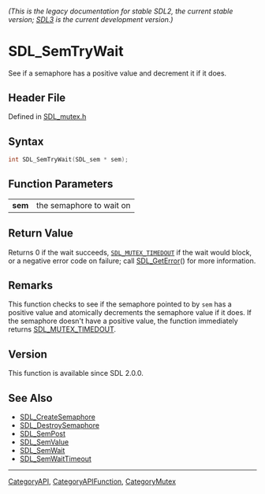 ###### (This is the legacy documentation for stable SDL2, the current stable version; [SDL3](https://wiki.libsdl.org/SDL3/) is the current development version.)
# SDL_SemTryWait

See if a semaphore has a positive value and decrement it if it does.

## Header File

Defined in [SDL_mutex.h](https://github.com/libsdl-org/SDL/blob/SDL2/include/SDL_mutex.h)

## Syntax

```c
int SDL_SemTryWait(SDL_sem * sem);

```

## Function Parameters

|             |                          |
| ----------- | ------------------------ |
| **sem**     | the semaphore to wait on |

## Return Value

Returns 0 if the wait succeeds, [`SDL_MUTEX_TIMEDOUT`](SDL_MUTEX_TIMEDOUT)
if the wait would block, or a negative error code on failure; call
[SDL_GetError](SDL_GetError)() for more information.

## Remarks

This function checks to see if the semaphore pointed to by `sem` has a
positive value and atomically decrements the semaphore value if it does. If
the semaphore doesn't have a positive value, the function immediately
returns [SDL_MUTEX_TIMEDOUT](SDL_MUTEX_TIMEDOUT).

## Version

This function is available since SDL 2.0.0.

## See Also

- [SDL_CreateSemaphore](SDL_CreateSemaphore)
- [SDL_DestroySemaphore](SDL_DestroySemaphore)
- [SDL_SemPost](SDL_SemPost)
- [SDL_SemValue](SDL_SemValue)
- [SDL_SemWait](SDL_SemWait)
- [SDL_SemWaitTimeout](SDL_SemWaitTimeout)

----
[CategoryAPI](CategoryAPI), [CategoryAPIFunction](CategoryAPIFunction), [CategoryMutex](CategoryMutex)

